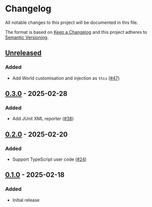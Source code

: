 # Changelog

All notable changes to this project will be documented in this file.

The format is based on [Keep a Changelog](https://keepachangelog.com/en/1.0.0/)
and this project adheres to [Semantic Versioning](https://semver.org/spec/v2.0.0.html).

## [Unreleased]
### Added
- Add World customisation and injection as `this` ([#47](https://github.com/cucumber/cucumber-node/pull/47))

## [0.3.0] - 2025-02-28
### Added
- Add JUnit XML reporter ([#38](https://github.com/cucumber/cucumber-node/pull/38))

## [0.2.0] - 2025-02-20
### Added
- Support TypeScript user code ([#24](https://github.com/cucumber/cucumber-node/pull/24))

## [0.1.0] - 2025-02-18
### Added
- Initial release

[Unreleased]: https://github.com/cucumber/cucumber-node/compare/0.1.0...HEAD
[0.3.0]: https://github.com/cucumber/cucumber-node/compare/0.1.0...v0.3.0
[0.2.0]: https://github.com/cucumber/cucumber-node/compare/0.1.0...v0.2.0
[0.1.0]: https://github.com/cucumber/cucumber-node/compare/2d5d66e...0.1.0
